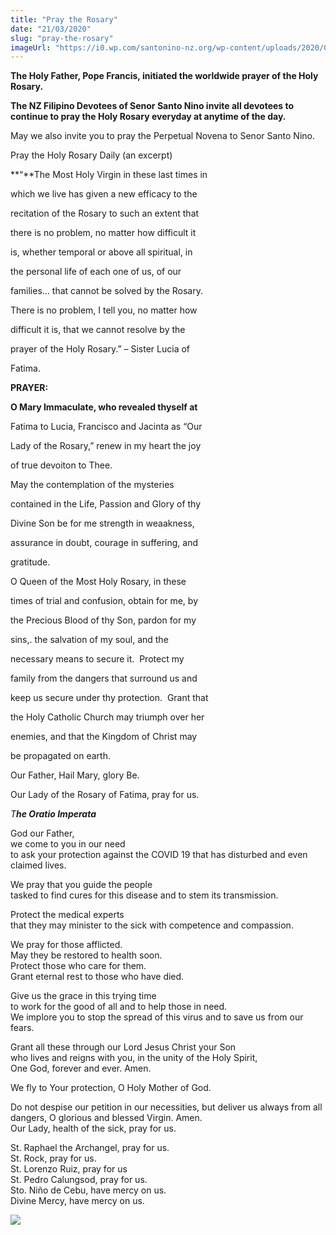 ```yaml
---
title: "Pray the Rosary"
date: "21/03/2020"
slug: "pray-the-rosary"
imageUrl: "https://i0.wp.com/santonino-nz.org/wp-content/uploads/2020/03/FB_IMG_1570766656391.jpg?resize=720%2C994&ssl=1"
---
```


**The Holy Father, Pope Francis, initiated the worldwide prayer of the Holy Rosary.**

**The NZ Filipino Devotees of Senor Santo Nino invite all devotees to continue to pray the Holy Rosary everyday at anytime of the day.**

May we also invite you to pray the Perpetual Novena to Senor Santo Nino.

Pray the Holy Rosary Daily (an excerpt)

**“**The Most Holy Virgin in these last times in

which we live has given a new efficacy to the

recitation of the Rosary to such an extent that

there is no problem, no matter how difficult it

is, whether temporal or above all spiritual, in

the personal life of each one of us, of our

families… that cannot be solved by the Rosary. 

There is no problem, I tell you, no matter how

difficult it is, that we cannot resolve by the

prayer of the Holy Rosary.” – Sister Lucia of

Fatima.

**PRAYER:**

**O Mary Immaculate, who revealed thyself at**

Fatima to Lucia, Francisco and Jacinta as “Our

Lady of the Rosary,” renew in my heart the joy

of true devoiton to Thee.

May the contemplation of the mysteries

contained in the Life, Passion and Glory of thy

Divine Son be for me strength in weaakness,

assurance in doubt, courage in suffering, and

gratitude.

O Queen of the Most Holy Rosary, in these

times of trial and confusion, obtain for me, by

the Precious Blood of thy Son, pardon for my

sins,. the salvation of my soul, and the 

necessary means to secure it.  Protect my

family from the dangers that surround us and

keep us secure under thy protection.  Grant that

the Holy Catholic Church may triumph over her

enemies, and that the Kingdom of Christ may

be propagated on earth.

Our Father, Hail Mary, glory Be.

Our Lady of the Rosary of Fatima, pray for us.

_T**he Oratio Imperata**_

God our Father,  
we come to you in our need  
to ask your protection against the COVID 19 that has disturbed and even claimed lives.

We pray that you guide the people  
tasked to find cures for this disease and to stem its transmission.

Protect the medical experts  
that they may minister to the sick with competence and compassion.

We pray for those afflicted.  
May they be restored to health soon.  
Protect those who care for them.  
Grant eternal rest to those who have died.

Give us the grace in this trying time  
to work for the good of all and to help those in need.  
We implore you to stop the spread of this virus and to save us from our fears.

Grant all these through our Lord Jesus Christ your Son  
who lives and reigns with you, in the unity of the Holy Spirit,  
One God, forever and ever. Amen.

We fly to Your protection, O Holy Mother of God.

Do not despise our petition in our necessities, but deliver us always from all dangers, O glorious and blessed Virgin. Amen.  
Our Lady, health of the sick, pray for us.

St. Raphael the Archangel, pray for us.  
St. Rock, pray for us.  
St. Lorenzo Ruiz, pray for us  
St. Pedro Calungsod, pray for us.  
Sto. Niño de Cebu, have mercy on us.  
Divine Mercy, have mercy on us.

![](https://i0.wp.com/santonino-nz.org/wp-content/uploads/2020/03/FB_IMG_1570766656391.jpg?resize=720%2C994&ssl=1)